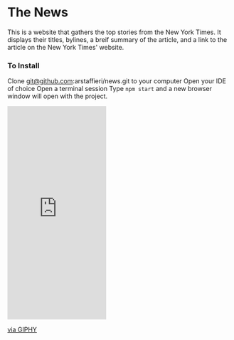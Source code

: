 # The News

This is a website that gathers the top stories from the New York Times. It displays their titles, bylines, a breif summary of the article, and a link to the article on the New York Times' website. 

### To Install
Clone git@github.com:arstaffieri/news.git to your computer
Open your IDE of choice
Open a terminal session
Type `npm start` and a new browser window will open with the project.


<iframe src="https://giphy.com/embed/ZlaJNoCw4h9SFAFXxN" width="222" height="480" frameBorder="0" class="giphy-embed" allowFullScreen></iframe><p><a href="https://giphy.com/gifs/ZlaJNoCw4h9SFAFXxN">via GIPHY</a></p>
